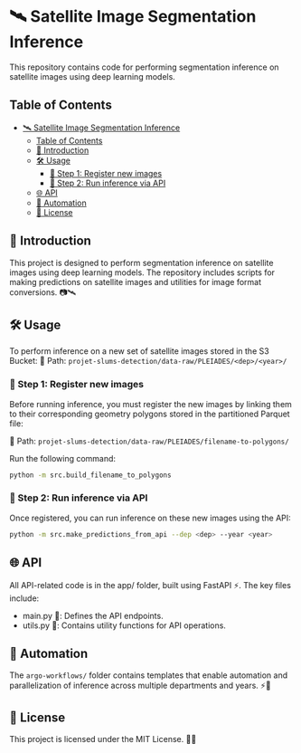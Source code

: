 # 🛰️ Satellite Image Segmentation Inference

This repository contains code for performing segmentation inference on satellite images using deep learning models.

## Table of Contents

- [🛰️ Satellite Image Segmentation Inference](#️-satellite-image-segmentation-inference)
  - [Table of Contents](#table-of-contents)
  - [🚀 Introduction](#-introduction)
  - [🛠️ Usage](#️-usage)
    - [🔗 Step 1: Register new images](#-step-1-register-new-images)
    - [🧠 Step 2: Run inference via API](#-step-2-run-inference-via-api)
  - [🌐 API](#-api)
  - [🤖 Automation](#-automation)
  - [📜 License](#-license)

## 🚀 Introduction

This project is designed to perform segmentation inference on satellite images using deep learning models. The repository includes scripts for making predictions on satellite images and utilities for image format conversions. 📷🛰️

## 🛠️ Usage

To perform inference on a new set of satellite images stored in the S3 Bucket: 
📂 Path: `projet-slums-detection/data-raw/PLEIADES/<dep>/<year>/`

### 🔗 Step 1: Register new images

Before running inference, you must register the new images by linking them to their corresponding geometry polygons stored in the partitioned Parquet file:

📂 Path: `projet-slums-detection/data-raw/PLEIADES/filename-to-polygons/`

Run the following command:

```bash
python -m src.build_filename_to_polygons
```

### 🧠 Step 2: Run inference via API

Once registered, you can run inference on these new images using the API:

```bash
python -m src.make_predictions_from_api --dep <dep> --year <year>
```

## 🌐 API

All API-related code is in the app/ folder, built using FastAPI ⚡. The key files include:

- main.py 📌: Defines the API endpoints.
- utils.py 🔧: Contains utility functions for API operations.

## 🤖 Automation

The `argo-workflows/` folder contains templates that enable automation and parallelization of inference across multiple departments and years. ⚡🔄

## 📜 License

This project is licensed under the MIT License. 📄✅